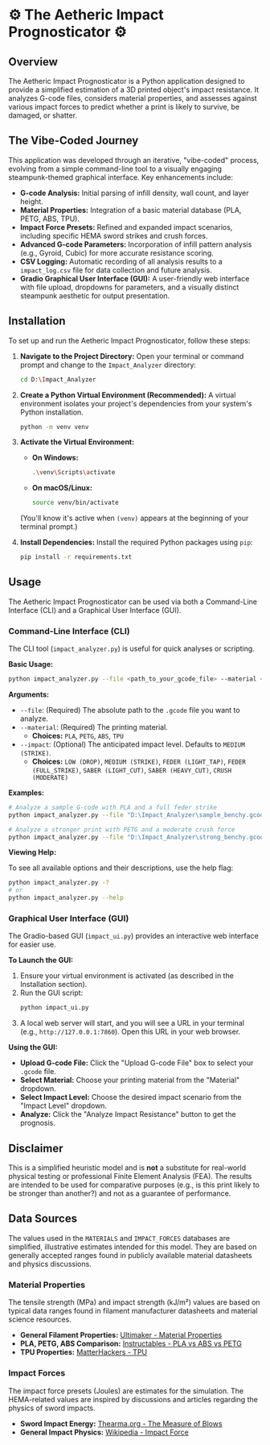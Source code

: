 # ⚙️ The Aetheric Impact Prognosticator ⚙️

## Overview

The Aetheric Impact Prognosticator is a Python application designed to provide a simplified estimation of a 3D printed object's impact resistance. It analyzes G-code files, considers material properties, and assesses against various impact forces to predict whether a print is likely to survive, be damaged, or shatter.

## The Vibe-Coded Journey

This application was developed through an iterative, "vibe-coded" process, evolving from a simple command-line tool to a visually engaging steampunk-themed graphical interface. Key enhancements include:

*   **G-code Analysis:** Initial parsing of infill density, wall count, and layer height.
*   **Material Properties:** Integration of a basic material database (PLA, PETG, ABS, TPU).
*   **Impact Force Presets:** Refined and expanded impact scenarios, including specific HEMA sword strikes and crush forces.
*   **Advanced G-code Parameters:** Incorporation of infill pattern analysis (e.g., Gyroid, Cubic) for more accurate resistance scoring.
*   **CSV Logging:** Automatic recording of all analysis results to a `impact_log.csv` file for data collection and future analysis.
*   **Gradio Graphical User Interface (GUI):** A user-friendly web interface with file upload, dropdowns for parameters, and a visually distinct steampunk aesthetic for output presentation.

## Installation

To set up and run the Aetheric Impact Prognosticator, follow these steps:

1.  **Navigate to the Project Directory:**
    Open your terminal or command prompt and change to the `Impact_Analyzer` directory:
    ```bash
    cd D:\Impact_Analyzer
    ```

2.  **Create a Python Virtual Environment (Recommended):**
    A virtual environment isolates your project's dependencies from your system's Python installation.
    ```bash
    python -m venv venv
    ```

3.  **Activate the Virtual Environment:**
    *   **On Windows:**
        ```bash
        .\venv\Scripts\activate
        ```
    *   **On macOS/Linux:**
        ```bash
        source venv/bin/activate
        ```
    (You'll know it's active when `(venv)` appears at the beginning of your terminal prompt.)

4.  **Install Dependencies:**
    Install the required Python packages using `pip`:
    ```bash
    pip install -r requirements.txt
    ```

## Usage

The Aetheric Impact Prognosticator can be used via both a Command-Line Interface (CLI) and a Graphical User Interface (GUI).

### Command-Line Interface (CLI)

The CLI tool (`impact_analyzer.py`) is useful for quick analyses or scripting.

**Basic Usage:**

```bash
python impact_analyzer.py --file <path_to_your_gcode_file> --material <MATERIAL> --impact <IMPACT_LEVEL>
```

**Arguments:**

*   `--file`: (Required) The absolute path to the `.gcode` file you want to analyze.
*   `--material`: (Required) The printing material.
    *   **Choices:** `PLA`, `PETG`, `ABS`, `TPU`
*   `--impact`: (Optional) The anticipated impact level. Defaults to `MEDIUM (STRIKE)`.
    *   **Choices:** `LOW (DROP)`, `MEDIUM (STRIKE)`, `FEDER (LIGHT_TAP)`, `FEDER (FULL_STRIKE)`, `SABER (LIGHT_CUT)`, `SABER (HEAVY_CUT)`, `CRUSH (MODERATE)`

**Examples:**

```bash
# Analyze a sample G-code with PLA and a full feder strike
python impact_analyzer.py --file "D:\Impact_Analyzer\sample_benchy.gcode" --material PLA --impact "FEDER (FULL_STRIKE)"

# Analyze a stronger print with PETG and a moderate crush force
python impact_analyzer.py --file "D:\Impact_Analyzer\strong_benchy.gcode" --material PETG --impact "CRUSH (MODERATE)"
```

**Viewing Help:**

To see all available options and their descriptions, use the help flag:

```bash
python impact_analyzer.py -?
# or
python impact_analyzer.py --help
```

### Graphical User Interface (GUI)

The Gradio-based GUI (`impact_ui.py`) provides an interactive web interface for easier use.

**To Launch the GUI:**

1.  Ensure your virtual environment is activated (as described in the Installation section).
2.  Run the GUI script:
    ```bash
    python impact_ui.py
    ```
3.  A local web server will start, and you will see a URL in your terminal (e.g., `http://127.0.0.1:7860`). Open this URL in your web browser.

**Using the GUI:**

*   **Upload G-code File:** Click the "Upload G-code File" box to select your `.gcode` file.
*   **Select Material:** Choose your printing material from the "Material" dropdown.
*   **Select Impact Level:** Choose the desired impact scenario from the "Impact Level" dropdown.
*   **Analyze:** Click the "Analyze Impact Resistance" button to get the prognosis.

## Disclaimer

This is a simplified heuristic model and is **not** a substitute for real-world physical testing or professional Finite Element Analysis (FEA). The results are intended to be used for comparative purposes (e.g., is this print likely to be stronger than another?) and not as a guarantee of performance.

## Data Sources

The values used in the `MATERIALS` and `IMPACT_FORCES` databases are simplified, illustrative estimates intended for this model. They are based on generally accepted ranges found in publicly available material datasheets and physics discussions.

### Material Properties

The tensile strength (MPa) and impact strength (kJ/m²) values are based on typical data ranges found in filament manufacturer datasheets and material science resources.

*   **General Filament Properties:** [Ultimaker - Material Properties](https://ultimaker.com/materials/materials-library)
*   **PLA, PETG, ABS Comparison:** [Instructables - PLA vs ABS vs PETG](https://www.instructables.com/PLA-vs-ABS-vs-PETG/)
*   **TPU Properties:** [MatterHackers - TPU](https://www.matterhackers.com/store/c/3d-printer-filament/tpu-thermoplastic-polyurethane)

### Impact Forces

The impact force presets (Joules) are estimates for the simulation. The HEMA-related values are inspired by discussions and articles regarding the physics of sword impacts.

*   **Sword Impact Energy:** [Thearma.org - The Measure of Blows](http://thearma.org/essays/measureofblows.htm)
*   **General Impact Physics:** [Wikipedia - Impact Force](https://en.wikipedia.org/wiki/Impact_force)
